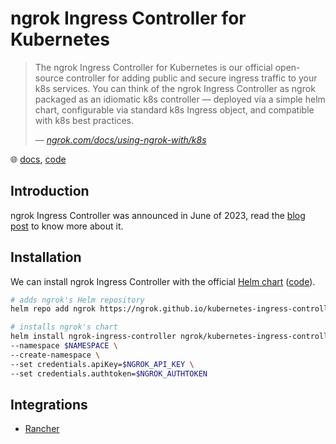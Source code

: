 # ngrok Ingress Controller for Kubernetes

> The ngrok Ingress Controller for Kubernetes is our official open-source controller for adding public and secure ingress traffic to your k8s services.
> You can think of the ngrok Ingress Controller as ngrok packaged as an idiomatic k8s controller — deployed via a simple helm chart, configurable via standard k8s Ingress object, and compatible with k8s best practices.
>
> &mdash; _[ngrok.com/docs/using-ngrok-with/k8s](https://ngrok.com/docs/using-ngrok-with/k8s/)_

🌐 [docs](https://ngrok.com/docs/using-ngrok-with/k8s/), [code](https://github.com/ngrok/kubernetes-ingress-controller)

## Introduction

ngrok Ingress Controller was announced in June of 2023, read the [blog post](https://ngrok.com/blog-post/ngrok-k8s) to know more about it.

## Installation

We can install ngrok Ingress Controller with the official [Helm chart](https://ngrok.github.io/kubernetes-ingress-controller/) ([code](https://github.com/ngrok/kubernetes-ingress-controller/tree/main/helm/ingress-controller)).

```bash
# adds ngrok's Helm repository
helm repo add ngrok https://ngrok.github.io/kubernetes-ingress-controller

# installs ngrok's chart
helm install ngrok-ingress-controller ngrok/kubernetes-ingress-controller \
--namespace $NAMESPACE \
--create-namespace \
--set credentials.apiKey=$NGROK_API_KEY \
--set credentials.authtoken=$NGROK_AUTHTOKEN
```

## Integrations

* [Rancher](https://ngrok.com/docs/integrations/rancher/k8s/)
